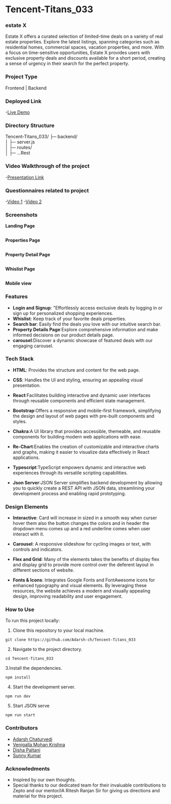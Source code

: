 # Tencent-Titans_033

### estate X

Estate X offers a curated selection of limited-time deals on a variety of real estate properties. Explore the latest listings, spanning categories such as residential homes, commercial spaces, vacation properties, and more. With a focus on time-sensitive opportunities, Estate X provides users with exclusive property deals and discounts available for a short period, creating a sense of urgency in their search for the perfect property.

### Project Type

Frontend | Backend

### Deployed Link

-[Live Demo ](https://estate-x.netlify.app/)

### Directory Structure

Tencent-Titans_033/
├─ backend/  
│ ├─ server.js  
│ ├─ routes/  
│
├─ ...Rest

### Video Walkthrough of the project

-[Presentation Link](https://youtu.be/vRymSOUnxGU)

### Questionnaires related to project

-[Video 1](https://youtu.be/jdvzZ7Jyvmc) -[Video 2](https://youtu.be/nYPSRGKbNsg)

### Screenshots

**Landing Page**

<img src="./src/assets/Images/Landing-1.png" alt="">

**Properties Page**

<img src="./src/assets/Images/property.png" alt="">

**Property Detail Page**

<img src="./src/assets/Images/propertyDetails.png" alt="">

**Whislist Page**

<img src="./src/assets/Images/Wishlist.png" alt="">

**Mobile view**
<img src="./src/assets/Images/Mobile view.png" alt="">

### Features

- **Login and Signup**: "Effortlessly access exclusive deals by logging in or sign up for personalized shopping experiences.
- **Whislist**: Keep track of your favorite deals properties.
- **Search bar**: Easily find the deals you love with our intuitive search bar.
- **Property Details Page**:Explore comprehensive information and make informed decisions on our product details page.
- **carousel**:Discover a dynamic showcase of featured deals with our engaging carousel.

### Tech Stack

- **HTML**: Provides the structure and content for the web page.
- **CSS**: Handles the UI and styling, ensuring an appealing visual presentation.
- **React**:Facilitates building interactive and dynamic user interfaces through reusable components and efficient state management.

- **Bootstrap**:Offers a responsive and mobile-first framework, simplifying the design and layout of web pages with pre-built components and styles.
- **Chakra**:A UI library that provides accessible, themeable, and reusable components for building modern web applications with ease.
- **Re-Chart**:Enables the creation of customizable and interactive charts and graphs, making it easier to visualize data effectively in React applications.
- **Typescript**:TypeScript empowers dynamic and interactive web experiences through its versatile scripting capabilities.
- **Json Server**:JSON Server simplifies backend development by allowing you to quickly create a REST API with JSON data, streamlining your development process and enabling rapid prototyping.

### Design Elements

- **Interactive**: Card will increase in sized in a smooth way when curser hover them also the button changes the colors and in header the dropdown menu comes up and a red underline comes when user interact with it.

- **Carousel**: A responsive slideshow for cycling images or text, with controls and indicators.

- **Flex and Grid**: Many of the elements takes the benefits of display flex and display grid to provide more control over the deferent layout in different sections of website.

- **Fonts & Icons**: Integrates Google Fonts and FontAwesome icons for enhanced typography and visual elements. By leveraging these resources, the website achieves a modern and visually appealing design, improving readability and user engagement.

### How to Use

To run this project locally:

1. Clone this repository to your local machine.

```
git clone https://github.com/Adarsh-ch/Tencent-Titans_033

```

2. Navigate to the project directory.

```
cd Tencent-Titans_033

```

3.Install the dependencies.

```
npm install

```

4. Start the development server.

```
npm run dev

```

5. Start JSON serve

```
npm run start

```

### Contributors

- [Adarsh Chaturvedi](https://github.com/Adarsh-ch)
- [ Venigalla Mohan Krishna](https://github.com/mohankrish1)
- [Disha Paltani](https://github.com/DishaPaltani)
- [ Sunny Kumar](https://github.com/aniyant)

### Acknowledments

- Inspired by our own thoughts.
- Special thanks to our dedicated team for their invaluable contributions to Zepto and our mentor/IA Ritesh Ranjan Sir for giving us directions and material for this project.
